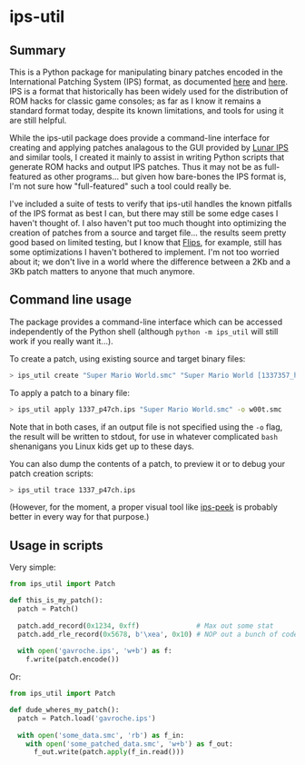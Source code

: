 # ips-util

## Summary

This is a Python package for manipulating binary patches encoded in the International Patching System (IPS) format, as documented [here](http://fileformats.archiveteam.org/wiki/IPS_(binary_patch_format)) and [here](http://old.smwiki.net/wiki/IPS_file_format). IPS is a format that historically has been widely used for the distribution of ROM hacks for classic game consoles; as far as I know it remains a standard format today, despite its known limitations, and tools for using it are still helpful.

While the ips-util package does provide a command-line interface for creating and applying patches analagous to the GUI provided by [Lunar IPS](https://fusoya.eludevisibility.org/lips/) and similar tools, I created it mainly to assist in writing Python scripts that generate ROM hacks and output IPS patches. Thus it may not be as full-featured as other programs... but given how bare-bones the IPS format is, I'm not sure how "full-featured" such a tool could really be. 

I've included a suite of tests to verify that ips-util handles the known pitfalls of the IPS format as best I can, but there may still be some edge cases I haven't thought of. I also haven't put too much thought into optimizing the creation of patches from a source and target file... the results seem pretty good based on limited testing, but I know that [Flips](https://github.com/Alcaro/Flips), for example, still has some optimizations I haven't bothered to implement. I'm not too worried about it; we don't live in a world where the difference between a 2Kb and a 3Kb patch matters to anyone that much anymore. 

## Command line usage

The package provides a command-line interface which can be accessed independently of the Python shell (although `python -m ips_util` will still work if you really want it...). 

To create a patch, using existing source and target binary files:

```bash
> ips_util create "Super Mario World.smc" "Super Mario World [1337357_h4x_3v4r].smc" -o 1337_p47ch.ips
```

To apply a patch to a binary file:

```bash
> ips_util apply 1337_p47ch.ips "Super Mario World.smc" -o w00t.smc
```

Note that in both cases, if an output file is not specified using the `-o` flag, the result will be written to stdout, for use in whatever complicated `bash` shenanigans you Linux kids get up to these days. 

You can also dump the contents of a patch, to preview it or to debug your patch creation scripts:

```bash
> ips_util trace 1337_p47ch.ips
```

(However, for the moment, a proper visual tool like [ips-peek](https://github.com/vector-man/IPS-Peek) is probably better in every way for that purpose.)

## Usage in scripts

Very simple:

```python
from ips_util import Patch

def this_is_my_patch():
  patch = Patch()
  
  patch.add_record(0x1234, 0xff)              # Max out some stat
  patch.add_rle_record(0x5678, b'\xea', 0x10) # NOP out a bunch of code
  
  with open('gavroche.ips', 'w+b') as f:
    f.write(patch.encode())
```

Or:

```python
from ips_util import Patch

def dude_wheres_my_patch():
  patch = Patch.load('gavroche.ips')
  
  with open('some_data.smc', 'rb') as f_in:
    with open('some_patched_data.smc', 'w+b') as f_out:
      f_out.write(patch.apply(f_in.read()))
```

